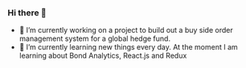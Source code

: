 ### Hi there 👋

- 🔭 I’m currently working on a project to build out a buy side order management system for a global hedge fund.
- 🌱 I’m currently learning new things every day. At the moment I am learning about Bond Analytics, React.js and Redux


<!--
**kennyrnwilson/kennyrnwilson** is a ✨ _special_ ✨ repository because its `README.md` (this file) appears on your GitHub profile.

Here are some ideas to get you started:

- 🔭 I’m currently working on a project to build out a sell side order management system for a global hedge fund.
- 🌱 I’m currently learning new things every day. At the moment I am learning about Bond Analytics, React.js and Redux
- 👯 I’m looking to collaborate on ...
- 🤔 I’m looking for help with ...
- 💬 Ask me about ...
- 📫 How to reach me: ...
- 😄 Pronouns: ...
- ⚡ Fun fact: ...
-->

